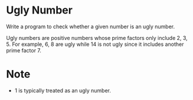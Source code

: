 # Ugly Number 
Write a program to check whether a given number is an ugly number.

Ugly numbers are positive numbers whose prime factors only include 2, 3, 5. For
example, 6, 8 are ugly while 14 is not ugly since it includes another prime
factor 7.

# Note 
* 1 is typically treated as an ugly number.
